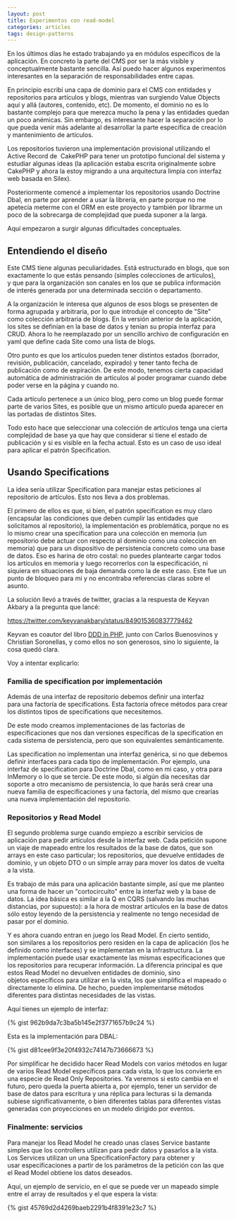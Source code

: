 ```yaml
---
layout: post
title: Experimentos con read-model
categories: articles
tags: design-patterns
---
```


En los últimos días he estado trabajando ya en módulos específicos de la aplicación. En concreto la parte del CMS por ser la más visible y conceptualmente bastante sencilla. Así puedo hacer algunos experimentos interesantes en la separación de responsabilidades entre capas.

En principio escribí una capa de dominio para el CMS con entidades y repositorios para artículos y blogs, mientras van surgiendo Value Objects aquí y allá (autores, contenido, etc). De momento, el dominio no es lo bastante complejo para que merezca mucho la pena y las entidades quedan un poco anémicas. Sin embargo, es interesante hacer la separación por lo que pueda venir más adelante al desarrollar la parte específica de creación y mantenimiento de artículos.

Los repositorios tuvieron una implementación provisional utilizando el Active Record de  CakePHP para tener un prototipo funcional del sistema y estudiar algunas ideas (la aplicación estaba escrita originalmente sobre CakePHP y ahora la estoy migrando a una arquitectura limpia con interfaz web basada en Silex).

Posteriormente comencé a implementar los repositorios usando Doctrine Dbal, en parte por aprender a usar la librería, en parte porque no me apetecía meterme con el ORM en este proyecto y también por librarme un poco de la sobrecarga de complejidad que pueda suponer a la larga.

Aquí empezaron a surgir algunas dificultades conceptuales.

## Entendiendo el diseño

Este CMS tiene algunas peculiaridades. Está estructurado en blogs, que son exactamente lo que estás pensando (simples colecciones de artículos), y que para la organización son canales en los que se publica información de interés generada por una determinada sección o departamento.

A la organización le interesa que algunos de esos blogs se presenten de forma agrupada y arbitraria, por lo que introduje el concepto de "Site" como colección arbitraria de blogs. En la versión anterior de la aplicación, los sites se definían en la base de datos y tenían su propia interfaz para CRUD. Ahora lo he reemplazado por un sencillo archivo de configuración en yaml que define cada Site como una lista de blogs.

Otro punto es que los artículos pueden tener distintos estados (borrador, revisión, publicación, cancelado, expirado) y tener tanto fecha de publicación como de expiración. De este modo, tenemos cierta capacidad automática de administración de artículos al poder programar cuando debe poder verse en la página y cuando no.

Cada artículo pertenece a un único blog, pero como un blog puede formar parte de varios Sites, es posible que un mismo artículo pueda aparecer en las portadas de distintos Sites.

Todo esto hace que seleccionar una colección de artículos tenga una cierta complejidad de base ya que hay que considerar si tiene el estado de publicación y si es visible en la fecha actual. Esto es un caso de uso ideal para aplicar el patrón Specification.

## Usando Specifications

La idea sería utilizar Specification para manejar estas peticiones al repositorio de artículos. Esto nos lleva a dos problemas.

El primero de ellos es que, si bien, el patrón specification es muy claro (encapsular las condiciones que deben cumplir las entidades que solicitamos al repositorio), la implementación es problemática, porque no es lo mismo crear una specification para una colección en memoria (un repositorio debe actuar con respecto al dominio como una colección en memoria) que para un dispositivo de persistencia concreto como una base de datos. Eso es harina de otro costal: no puedes plantearte cargar todos los artículos en memoria y luego recorrerlos con la especificación, ni siquiera en situaciones de baja demanda como la de este caso. Este fue un punto de bloqueo para mi y no encontraba referencias claras sobre el asunto.

La solución llevó a través de twitter, gracias a la respuesta de Keyvan Akbary a la pregunta que lancé:

https://twitter.com/keyvanakbary/status/849015360837779462

Keyvan es coautor del libro [DDD in PHP,](https://leanpub.com/ddd-in-php) junto con Carlos Buenosvinos y Christian Soronellas, y como ellos no son generosos, sino lo siguiente, la cosa quedó clara.

Voy a intentar explicarlo:

### Familia de specification por implementación

Además de una interfaz de repositorio debemos definir una interfaz para una factoría de specifications. Esta factoría ofrece métodos para crear los distintos tipos de specifications que necesitemos.

De este modo creamos implementaciones de las factorías de especificaciones que nos dan versiones específicas de la specification en cada sistema de persistencia, pero que son equivalentes semánticamente.

Las specification no implementan una interfaz genérica, si no que debemos definir interfaces para cada tipo de implementación. Por ejemplo, una interfaz de specification para Doctrine Dbal, como en mi caso, y otra para InMemory o lo que se tercie. De este modo, si algún día necesitas dar soporte a otro mecanismo de persistencia, lo que harás será crear una nueva familia de especificaciones y una factoría, del mismo que crearías una nueva implementación del repositorio.

### Repositorios y Read Model

El segundo problema surge cuando empiezo a escribir servicios de aplicación para pedir artículos desde la interfaz web. Cada petición supone un viaje de mapeado entre los resultados de la base de datos, que son arrays en este caso particular; los repositorios, que devuelve entidades de dominio, y un objeto DTO o un simple array para mover los datos de vuelta a la vista.

Es trabajo de más para una aplicación bastante simple, así que me planteo una forma de hacer un "cortocircuito" entre la interfaz web y la base de datos. La idea básica es similar a la Q en CQRS (salvando las muchas distancias, por supuesto): a la hora de mostrar artículos en la base de datos sólo estoy leyendo de la persistencia y realmente no tengo necesidad de pasar por el dominio.

Y es ahora cuando entran en juego los Read Model. En cierto sentido, son similares a los repositorios pero residen en la capa de aplicación (los he definido como interfaces) y se implementan en la infrastructura. La implementación puede usar exactamente las mismas especificaciones que los repositorios para recuperar información. La diferencia principal es que estos Read Model no devuelven entidades de dominio, sino objetos específicos para utilizar en la vista, los que simplifica el mapeado o directamente lo elimina. De hecho, pueden implementarse métodos diferentes para distintas necesidades de las vistas.

Aquí tienes un ejemplo de interfaz:

{% gist 962b9da7c3ba5b145e2f3771657b9c24 %}

Esta es la implementación para DBAL:

{% gist d81cee9f3e20f4932c74147b73666673 %}

Por simplificar he decidido hacer Read Models con varios métodos en lugar de varios Read Model específicos para cada vista, lo que los convierte en una especie de Read Only Repositories. Ya veremos si esto cambia en el futuro, pero queda la puerta abierta a, por ejemplo, tener un servidor de base de datos para escritura y una réplica para lecturas si la demanda subiese significativamente, o bien diferentes tablas para diferentes vistas generadas con proyecciones en un modelo dirigido por eventos.

### Finalmente: servicios

Para manejar los Read Model he creado unas clases Service bastante simples que los controllers utilizan para pedir datos y pasarlos a la vista. Los Services utilizan un una SpecificationFactory para obtener y usar especificaciones a partir de los parámetros de la petición con las que el Read Model obtiene los datos deseados.

Aquí, un ejemplo de servicio, en el que se puede ver un mapeado simple entre el array de resultados y el que espera la vista:

{% gist 45769d2d4269baeb2291b4f8391e23c7 %}

 

 

 

 

